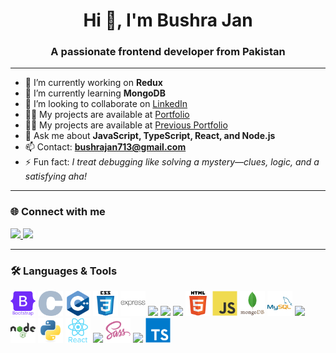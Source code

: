 <h1 align="center">Hi 👋, I'm Bushra Jan</h1>
<h3 align="center">A passionate frontend developer from Pakistan</h3>

---

- 🔭 I’m currently working on **Redux**  
- 🌱 I’m currently learning **MongoDB**  
- 👯 I’m looking to collaborate on [LinkedIn](https://www.linkedin.com/in/bushra-jan-50653427b/)  
- 👨‍💻 My projects are available at [Portfolio](https://portfoliotheme-xyz.vercel.app/)  
- 👨‍💻 My projects are available at [Previous Portfolio](https://portfoliobushrajan--chi.vercel.app/)  
- 💬 Ask me about **JavaScript, TypeScript, React, and Node.js**  
- 📫 Contact: **bushrajan713@gmail.com**  
- ⚡ Fun fact: *I treat debugging like solving a mystery—clues, logic, and a satisfying aha!*  

---

### 🌐 Connect with me

<p>
  <a href="https://linkedin.com/in/bushrajan" target="_blank">
    <img src="https://raw.githubusercontent.com/rahuldkjain/github-profile-readme-generator/master/src/images/icons/Social/linked-in-alt.svg" width="30"/>
  </a>
  <a href="https://fb.com/bushrajan" target="_blank">
    <img src="https://raw.githubusercontent.com/rahuldkjain/github-profile-readme-generator/master/src/images/icons/Social/facebook.svg" width="30"/>
  </a>
</p>

---

### 🛠 Languages & Tools

<p>
  <img src="https://raw.githubusercontent.com/devicons/devicon/master/icons/bootstrap/bootstrap-plain-wordmark.svg" width="40"/>
  <img src="https://raw.githubusercontent.com/devicons/devicon/master/icons/c/c-original.svg" width="40"/>
  <img src="https://raw.githubusercontent.com/devicons/devicon/master/icons/cplusplus/cplusplus-original.svg" width="40"/>
  <img src="https://raw.githubusercontent.com/devicons/devicon/master/icons/css3/css3-original-wordmark.svg" width="40"/>
  <img src="https://raw.githubusercontent.com/devicons/devicon/master/icons/express/express-original-wordmark.svg" width="40"/>
  <img src="https://www.vectorlogo.zone/logos/figma/figma-icon.svg" width="40"/>
  <img src="https://www.vectorlogo.zone/logos/firebase/firebase-icon.svg" width="40"/>
  <img src="https://www.vectorlogo.zone/logos/git-scm/git-scm-icon.svg" width="40"/>
  <img src="https://raw.githubusercontent.com/devicons/devicon/master/icons/html5/html5-original-wordmark.svg" width="40"/>
  <img src="https://raw.githubusercontent.com/devicons/devicon/master/icons/javascript/javascript-original.svg" width="40"/>
  <img src="https://raw.githubusercontent.com/devicons/devicon/master/icons/mongodb/mongodb-original-wordmark.svg" width="40"/>
  <img src="https://raw.githubusercontent.com/devicons/devicon/master/icons/mysql/mysql-original-wordmark.svg" width="40"/>
  <img src="https://cdn.worldvectorlogo.com/logos/nextjs-2.svg" width="40"/>
  <img src="https://raw.githubusercontent.com/devicons/devicon/master/icons/nodejs/nodejs-original-wordmark.svg" width="40"/>
  <img src="https://raw.githubusercontent.com/devicons/devicon/master/icons/python/python-original.svg" width="40"/>
  <img src="https://raw.githubusercontent.com/devicons/devicon/master/icons/react/react-original-wordmark.svg" width="40"/>
  <img src="https://reactnative.dev/img/header_logo.svg" width="40"/>
  <img src="https://raw.githubusercontent.com/devicons/devicon/master/icons/sass/sass-original.svg" width="40"/>
  <img src="https://www.vectorlogo.zone/logos/tailwindcss/tailwindcss-icon.svg" width="40"/>
  <img src="https://raw.githubusercontent.com/devicons/devicon/master/icons/typescript/typescript-original.svg" width="40"/>
</p>
